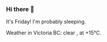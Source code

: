 ### Hi there :wave:

It's Friday! I'm probably sleeping.

Weather in Victoria BC: clear , at +15°C.

